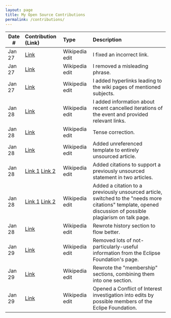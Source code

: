 ```yaml
---
layout: page
title: My Open Source Contributions
permalink: /contributions/
---
```


<!--
Type of the contribution should be "Wikipedia edit", "OpenStreet Map feature", "Documentation", "Course website", "Blog",
"Browser Add-on", etc.

The description should include a brief summary of what you did.

The link should bring us to a public page that shows your contribution. 

Replace the first row with your own contribution. 

-->





| Date #       | Contribution (Link)  | Type  | Description |
|---|:---|:---|:---|
| Jan 27 | [Link](https://en.wikipedia.org/w/index.php?title=List_of_songs_featured_in_Shrek&diff=prev&oldid=1068347586) | Wikipedia edit | I fixed an incorrect link. |
| Jan 27 | [Link](https://en.wikipedia.org/w/index.php?title=Rolling_Stone&diff=prev&oldid=1068352323) | Wikipedia edit | I removed a misleading phrase. |
| Jan 27 | [Link](https://en.wikipedia.org/w/index.php?title=Rolling_Stone&diff=prev&oldid=1068353442) | Wikipedia edit | I added hyperlinks leading to the wiki pages of mentioned subjects. |
| Jan 28 | [Link](https://en.wikipedia.org/w/index.php?title=Cotswold_Olimpick_Games&diff=prev&oldid=1068404521) | Wikipedia edit | I added information about recent cancelled iterations of the event and provided relevant links. |
| Jan 28 | [Link](https://en.wikipedia.org/w/index.php?title=Ed_Gonzalez&diff=prev&oldid=1068480246) | Wikipedia edit | Tense correction. |
| Jan 28 | [Link](https://en.wikipedia.org/w/index.php?title=White_v_Bluett&diff=prev&oldid=1068501347) | Wikipedia edit | Added unreferenced template to entirely unsourced article. |
| Jan 28 | [Link 1](https://en.wikipedia.org/w/index.php?title=St_Mary_and_St_John%27s_Church,_Hardraw&diff=prev&oldid=1068516732) [Link 2](https://en.wikipedia.org/w/index.php?title=Darrowby&type=revision&diff=1068517126&oldid=1061488101) | Wikipedia edit | Added citations to support a previously unsourced statement in two articles. |
| Jan 28 | [Link 1](https://en.wikipedia.org/w/index.php?title=Paul_Dekker&type=revision&diff=1068520678&oldid=1064802206) [Link 2](https://en.wikipedia.org/w/index.php?title=Talk%3APaul_Dekker&type=revision&diff=1068520455&oldid=777500546) | Wikipedia edit | Added a citation to a previously unsourced article, switched to the "needs more citations" template, opened discussion of possible plagiarism on talk page. |
| Jan 28 | [Link](https://en.wikipedia.org/w/index.php?title=Sleeman_Centre_(Brisbane)&diff=prev&oldid=1068537111) | Wikipedia edit | Rewrote history section to flow better. |
| Jan 29 | [Link](https://en.wikipedia.org/w/index.php?title=Eclipse_Foundation&type=revision&diff=1068575135&oldid=1058934986) | Wikipedia edit | Removed lots of not-particularly-useful information from the Eclipse Foundation's page. |
| Jan 29 | [Link](https://en.wikipedia.org/w/index.php?title=Eclipse_Foundation&diff=prev&oldid=1068679045) | Wikipedia edit | Rewrote the "membership" sections, combining them into one section. |
| Jan 29 | [Link](https://en.wikipedia.org/w/index.php?title=Wikipedia%3AConflict_of_interest%2FNoticeboard&type=revision&diff=1068688367&oldid=1068637027) | Wikipedia edit | Opened a Conflict of Interest investigation into edits by possible members of the Eclipe Foundation. |
